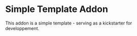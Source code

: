 Simple Template Addon
=====================

This addon is a simple template - serving as a kickstarter for developpement.